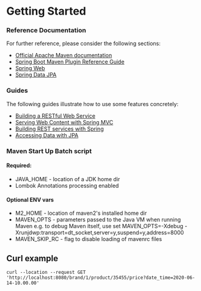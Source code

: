 # Getting Started

### Reference Documentation
For further reference, please consider the following sections:

* [Official Apache Maven documentation](https://maven.apache.org/guides/index.html)
* [Spring Boot Maven Plugin Reference Guide](https://docs.spring.io/spring-boot/docs/2.7.2/maven-plugin/reference/html/)
* [Spring Web](https://docs.spring.io/spring-boot/docs/2.7.2/reference/htmlsingle/#web)
* [Spring Data JPA](https://docs.spring.io/spring-boot/docs/2.7.2/reference/htmlsingle/#data.sql.jpa-and-spring-data)

### Guides
The following guides illustrate how to use some features concretely:

* [Building a RESTful Web Service](https://spring.io/guides/gs/rest-service/)
* [Serving Web Content with Spring MVC](https://spring.io/guides/gs/serving-web-content/)
* [Building REST services with Spring](https://spring.io/guides/tutorials/rest/)
* [Accessing Data with JPA](https://spring.io/guides/gs/accessing-data-jpa/)

### Maven Start Up Batch script

#### Required:

*   JAVA_HOME - location of a JDK home dir 
*   Lombok Annotations processing enabled

#### Optional ENV vars
*   M2_HOME - location of maven2's installed home dir
*   MAVEN_OPTS - parameters passed to the Java VM when running Maven
    e.g. to debug Maven itself, use
      set MAVEN_OPTS=-Xdebug -Xrunjdwp:transport=dt_socket,server=y,suspend=y,address=8000
*   MAVEN_SKIP_RC - flag to disable loading of mavenrc files

## Curl example

```
curl --location --request GET 'http://localhost:8080/brand/1/product/35455/price?date_time=2020-06-14-10.00.00'
```